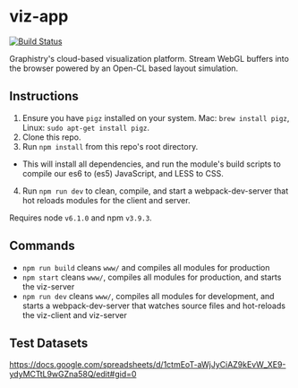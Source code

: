 # viz-app
[![Build Status](http://deploy.graphistry.com/buildStatus/icon?job=viz-app)](http://deploy.graphistry.com/job/viz-app/)

Graphistry's cloud-based visualization platform. Stream WebGL buffers into the browser powered by an Open-CL based layout simulation.

## Instructions

1. Ensure you have `pigz` installed on your system. Mac: `brew install pigz`, Linux: `sudo apt-get install pigz`.
2. Clone this repo.
3. Run `npm install` from this repo's root directory.
  - This will install all dependencies, and run the module's build scripts to compile our es6 to (es5) JavaScript, and LESS to CSS.
4. Run `npm run dev` to clean, compile, and start a webpack-dev-server that hot reloads modules for the client and server.

Requires node `v6.1.0` and npm `v3.9.3`.

## Commands

- `npm run build` cleans `www/` and compiles all modules for production
- `npm start` cleans `www/`, compiles all modules for production, and starts the viz-server
- `npm run dev` cleans `www/`, compiles all modules for development, and starts a webpack-dev-server that watches source files and hot-reloads the viz-client and viz-server

## Test Datasets

https://docs.google.com/spreadsheets/d/1ctmEoT-aWjJyCiAZ9kEvW_XE9-ydyMCTtL9wGZna58Q/edit#gid=0

